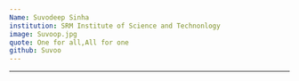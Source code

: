 ```yaml
---
Name: Suvodeep Sinha
institution: SRM Institute of Science and Technonlogy
image: Suvoop.jpg 
quote: One for all,All for one
github: Suvoo
---
```

---
